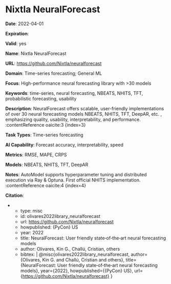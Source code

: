 # Nixtla NeuralForecast

**Date**: 2022-04-01

**Expiration**: 

**Valid**: yes

**Name**: Nixtla NeuralForecast

**URL**: https://github.com/Nixtla/neuralforecast

**Domain**: Time-series forecasting; General ML

**Focus**: High-performance neural forecasting library with >30 models

**Keywords**: time-series, neural forecasting, NBEATS, NHITS, TFT, probabilistic forecasting, usability

**Description**: NeuralForecast offers scalable, user-friendly implementations of over 30 neural forecasting models  NBEATS, NHITS, TFT, DeepAR, etc. , emphasizing quality, usability, interpretability, and performance. :contentReference oaicite:3 {index=3} 

**Task Types**: Time-series forecasting

**AI Capability**: Forecast accuracy, interpretability, speed

**Metrics**: RMSE, MAPE, CRPS

**Models**: NBEATS, NHITS, TFT, DeepAR

**Notes**: AutoModel supports hyperparameter tuning and distributed execution via Ray & Optuna. Fi­rst official NHITS implementation. :contentReference oaicite:4 {index=4}

**Citation**:

-
  - type: misc
  - id: olivares2022library_neuralforecast
  - url: https://github.com/Nixtla/neuralforecast
  - howpublished: {PyCon} US
  - year: 2022
  - title: NeuralForecast: User friendly state‑of‑the‑art neural forecasting models
  - author: Olivares, Kin G., Challú, Cristian, others
  - bibtex: |
      @misc{olivares2022library_neuralforecast,
        author={Olivares, Kin G. and Challú, Cristian and others},
        title={NeuralForecast: User friendly state‑of‑the‑art neural forecasting models},
        year={2022},
        howpublished={{PyCon} US},
        url={https://github.com/Nixtla/neuralforecast}
      }

